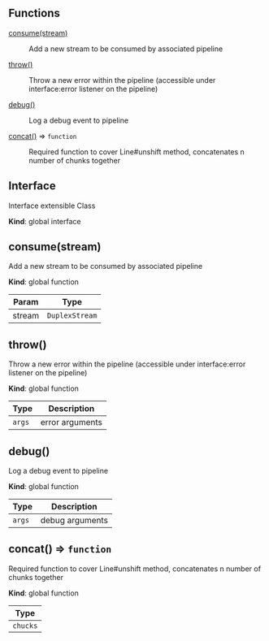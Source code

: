 ## Functions

<dl>
<dt><a href="#consume">consume(stream)</a></dt>
<dd><p>Add a new stream to be consumed by associated pipeline</p>
</dd>
<dt><a href="#throw">throw()</a></dt>
<dd><p>Throw a new error within the pipeline (accessible under interface:error listener on the pipeline)</p>
</dd>
<dt><a href="#debug">debug()</a></dt>
<dd><p>Log a debug event to pipeline</p>
</dd>
<dt><a href="#concat">concat()</a> ⇒ <code>function</code></dt>
<dd><p>Required function to cover Line#unshift method, concatenates n number of chunks together</p>
</dd>
</dl>

<a name="Interface"></a>

## Interface
Interface extensible Class

**Kind**: global interface  
<a name="consume"></a>

## consume(stream)
Add a new stream to be consumed by associated pipeline

**Kind**: global function  

| Param | Type |
| --- | --- |
| stream | <code>DuplexStream</code> | 

<a name="throw"></a>

## throw()
Throw a new error within the pipeline (accessible under interface:error listener on the pipeline)

**Kind**: global function  

| Type | Description |
| --- | --- |
| <code>args</code> | error arguments |

<a name="debug"></a>

## debug()
Log a debug event to pipeline

**Kind**: global function  

| Type | Description |
| --- | --- |
| <code>args</code> | debug arguments |

<a name="concat"></a>

## concat() ⇒ <code>function</code>
Required function to cover Line#unshift method, concatenates n number of chunks together

**Kind**: global function  

| Type |
| --- |
| <code>chucks</code> | 

